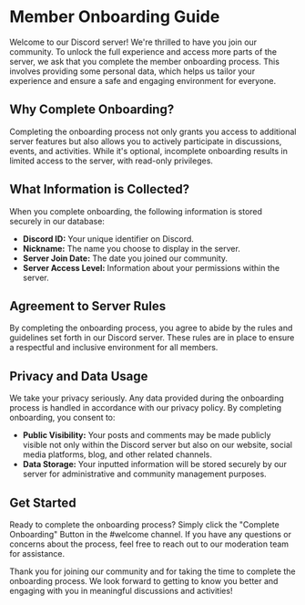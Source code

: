 # Member Onboarding Guide

Welcome to our Discord server! We're thrilled to have you join our community. To unlock the full experience and access more parts of the server, we ask that you complete the member onboarding process. This involves providing some personal data, which helps us tailor your experience and ensure a safe and engaging environment for everyone.

## Why Complete Onboarding?

Completing the onboarding process not only grants you access to additional server features but also allows you to actively participate in discussions, events, and activities. While it's optional, incomplete onboarding results in limited access to the server, with read-only privileges.

## What Information is Collected?

When you complete onboarding, the following information is stored securely in our database:

- **Discord ID:** Your unique identifier on Discord.
- **Nickname:** The name you choose to display in the server.
- **Server Join Date:** The date you joined our community.
- **Server Access Level:** Information about your permissions within the server.

## Agreement to Server Rules

By completing the onboarding process, you agree to abide by the rules and guidelines set forth in our Discord server. These rules are in place to ensure a respectful and inclusive environment for all members.

## Privacy and Data Usage

We take your privacy seriously. Any data provided during the onboarding process is handled in accordance with our privacy policy. By completing onboarding, you consent to:

- **Public Visibility:** Your posts and comments may be made publicly visible not only within the Discord server but also on our website, social media platforms, blog, and other related channels.
- **Data Storage:** Your inputted information will be stored securely by our server for administrative and community management purposes.

## Get Started

Ready to complete the onboarding process? Simply click the "Complete Onboarding" Button in the #welcome channel. If you have any questions or concerns about the process, feel free to reach out to our moderation team for assistance.

Thank you for joining our community and for taking the time to complete the onboarding process. We look forward to getting to know you better and engaging with you in meaningful discussions and activities!
